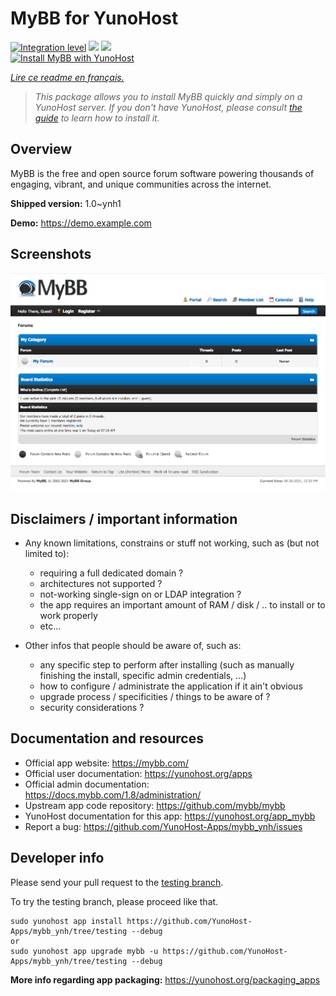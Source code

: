 <!--
N.B.: This README was automatically generated by https://github.com/YunoHost/apps/tree/master/tools/README-generator
It shall NOT be edited by hand.
-->

# MyBB for YunoHost

[![Integration level](https://dash.yunohost.org/integration/mybb.svg)](https://dash.yunohost.org/appci/app/mybb) ![](https://ci-apps.yunohost.org/ci/badges/mybb.status.svg) ![](https://ci-apps.yunohost.org/ci/badges/mybb.maintain.svg)  
[![Install MyBB with YunoHost](https://install-app.yunohost.org/install-with-yunohost.svg)](https://install-app.yunohost.org/?app=mybb)

*[Lire ce readme en français.](./README_fr.md)*

> *This package allows you to install MyBB quickly and simply on a YunoHost server.
If you don't have YunoHost, please consult [the guide](https://yunohost.org/#/install) to learn how to install it.*

## Overview

MyBB is the free and open source forum software powering thousands of engaging, vibrant, and unique communities across the internet.

**Shipped version:** 1.0~ynh1

**Demo:** https://demo.example.com

## Screenshots

![](./doc/screenshots/screenshot.png)

## Disclaimers / important information

* Any known limitations, constrains or stuff not working, such as (but not limited to):
    * requiring a full dedicated domain ?
    * architectures not supported ?
    * not-working single-sign on or LDAP integration ?
    * the app requires an important amount of RAM / disk / .. to install or to work properly
    * etc...

* Other infos that people should be aware of, such as:
    * any specific step to perform after installing (such as manually finishing the install, specific admin credentials, ...)
    * how to configure / administrate the application if it ain't obvious
    * upgrade process / specificities / things to be aware of ?
    * security considerations ?

## Documentation and resources

* Official app website: https://mybb.com/
* Official user documentation: https://yunohost.org/apps
* Official admin documentation: https://docs.mybb.com/1.8/administration/
* Upstream app code repository: https://github.com/mybb/mybb
* YunoHost documentation for this app: https://yunohost.org/app_mybb
* Report a bug: https://github.com/YunoHost-Apps/mybb_ynh/issues

## Developer info

Please send your pull request to the [testing branch](https://github.com/YunoHost-Apps/mybb_ynh/tree/testing).

To try the testing branch, please proceed like that.
```
sudo yunohost app install https://github.com/YunoHost-Apps/mybb_ynh/tree/testing --debug
or
sudo yunohost app upgrade mybb -u https://github.com/YunoHost-Apps/mybb_ynh/tree/testing --debug
```

**More info regarding app packaging:** https://yunohost.org/packaging_apps